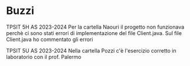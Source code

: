 # Buzzi
TPSIT 5H AS 2023-2024
Per la cartella Naouri il progetto non funzionava perchè ci sono stati errori di implementazione del file Client.java. 
Sul file Client.java  ho commentato gli errori

TPSIT 5U AS 2023-2024
Nella cartella Pozzi c'è l'esercizio corretto in laboratorio con il prof. Palermo
